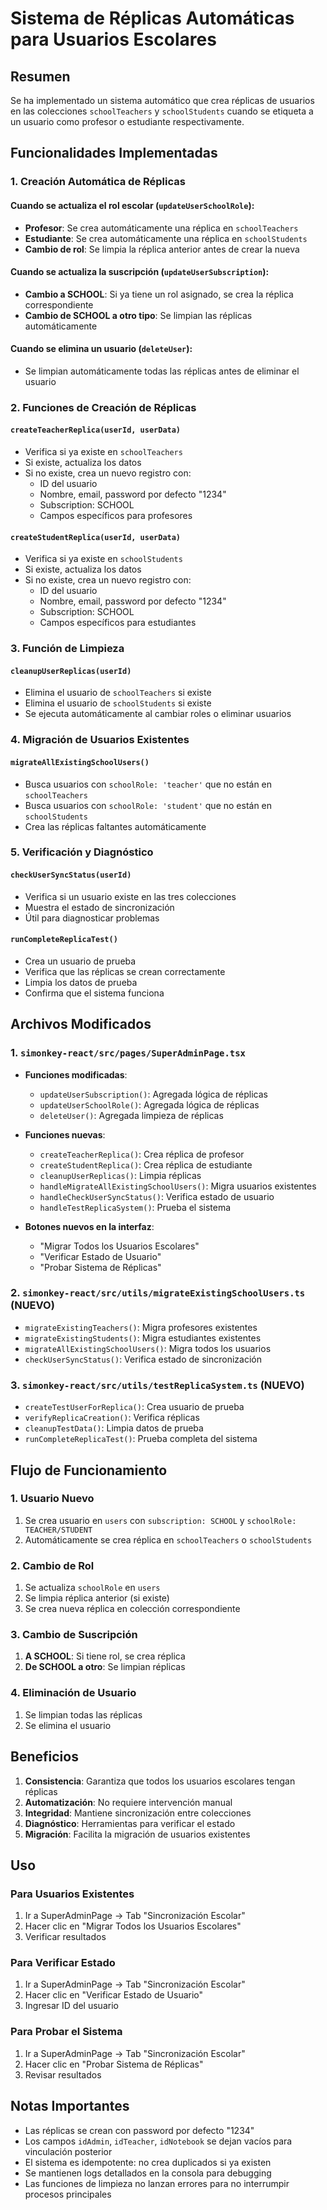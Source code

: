 # Sistema de Réplicas Automáticas para Usuarios Escolares

## Resumen

Se ha implementado un sistema automático que crea réplicas de usuarios en las colecciones `schoolTeachers` y `schoolStudents` cuando se etiqueta a un usuario como profesor o estudiante respectivamente.

## Funcionalidades Implementadas

### 1. Creación Automática de Réplicas

#### Cuando se actualiza el rol escolar (`updateUserSchoolRole`):
- **Profesor**: Se crea automáticamente una réplica en `schoolTeachers`
- **Estudiante**: Se crea automáticamente una réplica en `schoolStudents`
- **Cambio de rol**: Se limpia la réplica anterior antes de crear la nueva

#### Cuando se actualiza la suscripción (`updateUserSubscription`):
- **Cambio a SCHOOL**: Si ya tiene un rol asignado, se crea la réplica correspondiente
- **Cambio de SCHOOL a otro tipo**: Se limpian las réplicas automáticamente

#### Cuando se elimina un usuario (`deleteUser`):
- Se limpian automáticamente todas las réplicas antes de eliminar el usuario

### 2. Funciones de Creación de Réplicas

#### `createTeacherReplica(userId, userData)`
- Verifica si ya existe en `schoolTeachers`
- Si existe, actualiza los datos
- Si no existe, crea un nuevo registro con:
  - ID del usuario
  - Nombre, email, password por defecto "1234"
  - Subscription: SCHOOL
  - Campos específicos para profesores

#### `createStudentReplica(userId, userData)`
- Verifica si ya existe en `schoolStudents`
- Si existe, actualiza los datos
- Si no existe, crea un nuevo registro con:
  - ID del usuario
  - Nombre, email, password por defecto "1234"
  - Subscription: SCHOOL
  - Campos específicos para estudiantes

### 3. Función de Limpieza

#### `cleanupUserReplicas(userId)`
- Elimina el usuario de `schoolTeachers` si existe
- Elimina el usuario de `schoolStudents` si existe
- Se ejecuta automáticamente al cambiar roles o eliminar usuarios

### 4. Migración de Usuarios Existentes

#### `migrateAllExistingSchoolUsers()`
- Busca usuarios con `schoolRole: 'teacher'` que no están en `schoolTeachers`
- Busca usuarios con `schoolRole: 'student'` que no están en `schoolStudents`
- Crea las réplicas faltantes automáticamente

### 5. Verificación y Diagnóstico

#### `checkUserSyncStatus(userId)`
- Verifica si un usuario existe en las tres colecciones
- Muestra el estado de sincronización
- Útil para diagnosticar problemas

#### `runCompleteReplicaTest()`
- Crea un usuario de prueba
- Verifica que las réplicas se crean correctamente
- Limpia los datos de prueba
- Confirma que el sistema funciona

## Archivos Modificados

### 1. `simonkey-react/src/pages/SuperAdminPage.tsx`
- **Funciones modificadas**:
  - `updateUserSubscription()`: Agregada lógica de réplicas
  - `updateUserSchoolRole()`: Agregada lógica de réplicas
  - `deleteUser()`: Agregada limpieza de réplicas

- **Funciones nuevas**:
  - `createTeacherReplica()`: Crea réplica de profesor
  - `createStudentReplica()`: Crea réplica de estudiante
  - `cleanupUserReplicas()`: Limpia réplicas
  - `handleMigrateAllExistingSchoolUsers()`: Migra usuarios existentes
  - `handleCheckUserSyncStatus()`: Verifica estado de usuario
  - `handleTestReplicaSystem()`: Prueba el sistema

- **Botones nuevos en la interfaz**:
  - "Migrar Todos los Usuarios Escolares"
  - "Verificar Estado de Usuario"
  - "Probar Sistema de Réplicas"

### 2. `simonkey-react/src/utils/migrateExistingSchoolUsers.ts` (NUEVO)
- `migrateExistingTeachers()`: Migra profesores existentes
- `migrateExistingStudents()`: Migra estudiantes existentes
- `migrateAllExistingSchoolUsers()`: Migra todos los usuarios
- `checkUserSyncStatus()`: Verifica estado de sincronización

### 3. `simonkey-react/src/utils/testReplicaSystem.ts` (NUEVO)
- `createTestUserForReplica()`: Crea usuario de prueba
- `verifyReplicaCreation()`: Verifica réplicas
- `cleanupTestData()`: Limpia datos de prueba
- `runCompleteReplicaTest()`: Prueba completa del sistema

## Flujo de Funcionamiento

### 1. Usuario Nuevo
1. Se crea usuario en `users` con `subscription: SCHOOL` y `schoolRole: TEACHER/STUDENT`
2. Automáticamente se crea réplica en `schoolTeachers` o `schoolStudents`

### 2. Cambio de Rol
1. Se actualiza `schoolRole` en `users`
2. Se limpia réplica anterior (si existe)
3. Se crea nueva réplica en colección correspondiente

### 3. Cambio de Suscripción
1. **A SCHOOL**: Si tiene rol, se crea réplica
2. **De SCHOOL a otro**: Se limpian réplicas

### 4. Eliminación de Usuario
1. Se limpian todas las réplicas
2. Se elimina el usuario

## Beneficios

1. **Consistencia**: Garantiza que todos los usuarios escolares tengan réplicas
2. **Automatización**: No requiere intervención manual
3. **Integridad**: Mantiene sincronización entre colecciones
4. **Diagnóstico**: Herramientas para verificar el estado
5. **Migración**: Facilita la migración de usuarios existentes

## Uso

### Para Usuarios Existentes
1. Ir a SuperAdminPage → Tab "Sincronización Escolar"
2. Hacer clic en "Migrar Todos los Usuarios Escolares"
3. Verificar resultados

### Para Verificar Estado
1. Ir a SuperAdminPage → Tab "Sincronización Escolar"
2. Hacer clic en "Verificar Estado de Usuario"
3. Ingresar ID del usuario

### Para Probar el Sistema
1. Ir a SuperAdminPage → Tab "Sincronización Escolar"
2. Hacer clic en "Probar Sistema de Réplicas"
3. Revisar resultados

## Notas Importantes

- Las réplicas se crean con password por defecto "1234"
- Los campos `idAdmin`, `idTeacher`, `idNotebook` se dejan vacíos para vinculación posterior
- El sistema es idempotente: no crea duplicados si ya existen
- Se mantienen logs detallados en la consola para debugging
- Las funciones de limpieza no lanzan errores para no interrumpir procesos principales 